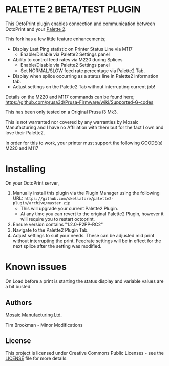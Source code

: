 # PALETTE 2 BETA/TEST PLUGIN

This OctoPrint plugin enables connection and communication between OctoPrint and your [Palette 2](https://www.mosaicmfg.com/products/palette-2).

This fork has a few little feature enhancements;
* Display Last Ping statistic on Printer Status Line via M117
    * Enable/Disable via Palette2 Settings panel
* Ability to control feed rates via M220 during Splices
    * Enable/Disable via Palette2 Settings panel
    * Set NORMAL/SLOW feed rate percentage via Palette2 Tab.
* Display when splice occurring as a status line in Palette2 information tab.
* Adjust settings on the Palette2 Tab without interrupting current job!

Details on the M220 and M117 commands can be found here;
https://github.com/prusa3d/Prusa-Firmware/wiki/Supported-G-codes

This has been only tested on a Original Prusa i3 Mk3.

This is not warranted nor covered by any warranties by Mosaic Manufacturing and I have no Affiliation with them but for the fact I own and love their Palette2.

In order for this to work, your printer must support the following GCODE(s)
M220 and M117

# Installing
On your OctoPrint server,
1) Manually install this plugin via the Plugin Manager using the following URL:
`https://github.com/skellatore/palette2-plugin/archive/master.zip`
    * This will upgrade your current Palette2 Plugin.
    * At any time you can revert to the original Palette2 Plugin, however it will require you to restart octoprint.
4) Ensure version contains "1.2.0-P2PP-RC2"
5) Navigate to the Palette2 Plugin Tab.
6) Adjust settings to suit your needs. These can be adjusted mid print without interrupting the print. Feedrate settings will be in effect for the next splice after the setting was modified.

# Known issues
On Load before a print is starting the status display and variable values are a bit busted.

## Authors

[Mosaic Manufacturing Ltd.](https://www.mosaicmfg.com/)

Tim Brookman - Minor Modifications

## License

This project is licensed under Creative Commons Public Licenses - see the [LICENSE](https://gitlab.com/mosaic-mfg/canvas-plugin/blob/master/LICENSE) file for more details.
